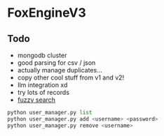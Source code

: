 # FoxEngineV3

## Todo

- mongodb cluster
- good parsing for csv / json
- actually manage duplicates...
- copy other cool stuff from v1 and v2!
- llm integration xd
- try lots of records
- [fuzzy search](https://www.mongodb.com/resources/basics/fuzzy-match)

```python
python user_manager.py list
python user_manager.py add <username> <password>
python user_manager.py remove <username>
```

